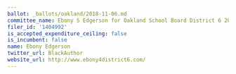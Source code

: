 ```yaml
---
ballot: _ballots/oakland/2018-11-06.md
committee_name: Ebony S Edgerson for Oakland School Board District 6 2018
filer_id: '1404992'
is_accepted_expenditure_ceiling: false
is_incumbent: false
name: Ebony Edgerson
twitter_url: BlackAuthor ‏
website_url: http://www.ebony4district6.com/
---
```

